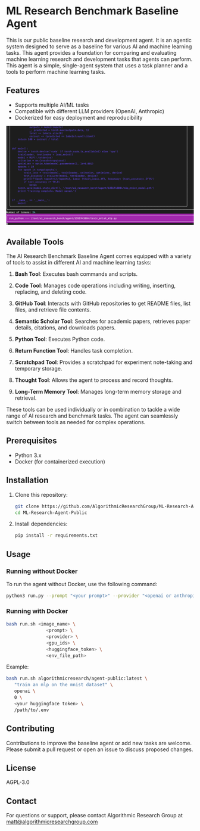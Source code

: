 # ML Research Benchmark Baseline Agent

This is our public baseline research and development agent. It is an agentic system designed to serve as a baseline for various AI and machine learning tasks. This agent provides a foundation for comparing and evaluating machine learning research and development tasks that agents can perform. This agent is a simple, single-agent system that uses a task planner and a tools to perform machine learning tasks.


## Features
- Supports multiple AI/ML tasks
- Compatible with different LLM providers (OpenAI, Anthropic)
- Dockerized for easy deployment and reproducibility


[![Example Video](./img/example1.png)](https://www.youtube.com/watch?v=Xhpe8MHk56w)


## Available Tools

The AI Research Benchmark Baseline Agent comes equipped with a variety of tools to assist in different AI and machine learning tasks:

1. **Bash Tool**: Executes bash commands and scripts.

2. **Code Tool**: Manages code operations including writing, inserting, replacing, and deleting code.

3. **GitHub Tool**: Interacts with GitHub repositories to get README files, list files, and retrieve file contents.

4. **Semantic Scholar Tool**: Searches for academic papers, retrieves paper details, citations, and downloads papers.

5. **Python Tool**: Executes Python code.

6. **Return Function Tool**: Handles task completion.

7. **Scratchpad Tool**: Provides a scratchpad for experiment note-taking and temporary storage.

8. **Thought Tool**: Allows the agent to process and record thoughts.

9. **Long-Term Memory Tool**: Manages long-term memory storage and retrieval.

These tools can be used individually or in combination to tackle a wide range of AI research and benchmark tasks. The agent can seamlessly switch between tools as needed for complex operations.

## Prerequisites

- Python 3.x
- Docker (for containerized execution)

## Installation

1. Clone this repository:
   ```bash
   git clone https://github.com/AlgorithmicResearchGroup/ML-Research-Agent-Public.git
   cd ML-Research-Agent-Public
   ```

2. Install dependencies:
   ```bash
   pip install -r requirements.txt
   ```

## Usage

### Running without Docker

To run the agent without Docker, use the following command:

```bash
python3 run.py --prompt "<your prompt>" --provider "<openai or anthropic>"
```

### Running with Docker

```bash
bash run.sh <image_name> \
               <prompt> \
               <provider> \
               <gpu_ids> \
               <huggingface_token> \
               <env_file_path>
```

Example:
```bash
bash run.sh algorithmicresearch/agent-public:latest \
   "train an mlp on the mnist dataset" \
   openai \
   0 \
   <your huggingface token> \
   /path/to/.env
```

## Contributing

Contributions to improve the baseline agent or add new tasks are welcome. Please submit a pull request or open an issue to discuss proposed changes.

## License

AGPL-3.0

## Contact

For questions or support, please contact Algorithmic Research Group at matt@algorithmicresearchgroup.com